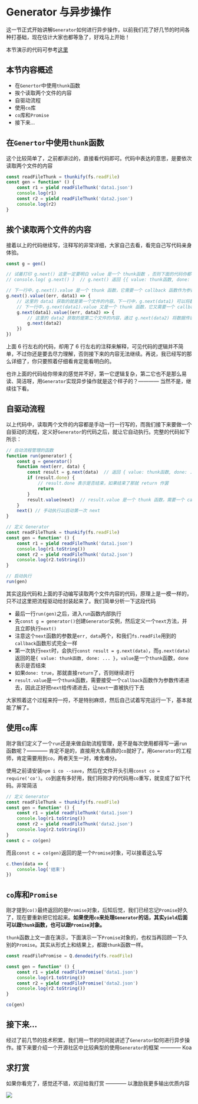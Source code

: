 # Generator 与异步操作

这一节正式开始讲解`Generator`如何进行异步操作，以前我们花了好几节的时间各种打基础，现在估计大家也都等急了，好戏马上开始！

本节演示的代码可参考[这里](./test.js)

## 本节内容概述

- 在`Genertor`中使用`thunk`函数
- 挨个读取两个文件的内容
- 自驱动流程
- 使用`co`库
- `co`库和`Promise`
- 接下来...

## 在`Genertor`中使用`thunk`函数

这个比较简单了，之前都讲过的，直接看代码即可。代码中表达的意思，是要依次读取两个文件的内容

```javascript
const readFileThunk = thunkify(fs.readFile)
const gen = function* () {
    const r1 = yield readFileThunk('data1.json')
    console.log(r1)
    const r2 = yield readFileThunk('data2.json')
    console.log(r2)
}
```

## 挨个读取两个文件的内容

接着以上的代码继续写，注释写的非常详细，大家自己去看，看完自己写代码亲身体验。

```javascript
const g = gen()

// 试着打印 g.next() 这里一定要明白 value 是一个 thunk函数 ，否则下面的代码你都看不懂
// console.log( g.next() )  // g.next() 返回 {{ value: thunk函数, done: false }} 

// 下一行中，g.next().value 是一个 thunk 函数，它需要一个 callback 函数作为参数传递进去
g.next().value((err, data1) => {
    // 这里的 data1 获取的就是第一个文件的内容。下一行中，g.next(data1) 可以将数据传递给上面的 r1 变量，此前已经讲过这种参数传递的形式
    // 下一行中，g.next(data1).value 又是一个 thunk 函数，它又需要一个 callback 函数作为参数传递进去
    g.next(data1).value((err, data2) => {
        // 这里的 data2 获取的是第二个文件的内容，通过 g.next(data2) 将数据传递个上面的 r2 变量
        g.next(data2)
    })
})
```

上面 6 行左右的代码，却用了 6 行左右的注释来解释，可见代码的逻辑并不简单，不过你还是要去尽力理解，否则接下来的内容无法继续。再说，我已经写的那么详细了，你只要照着仔细看肯定能看明白的。

也许上面的代码给你带来的感觉并不好，第一它逻辑复杂，第二它也不是那么易读、简洁呀，用`Generator`实现异步操作就是这个样子的？———— 当然不是，继续往下看。

## 自驱动流程

以上代码中，读取两个文件的内容都是手动一行一行写的，而我们接下来要做一个自驱动的流程，定义好`Generator`的代码之后，就让它自动执行。完整的代码如下所示：

```javascript
// 自动流程管理的函数
function run(generator) {
    const g = generator()
    function next(err, data) {
        const result = g.next(data)  // 返回 { value: thunk函数, done: ... }
        if (result.done) {
            // result.done 表示是否结束，如果结束了那就 return 作罢
            return
        }
        result.value(next)  // result.value 是一个 thunk 函数，需要一个 callback 函数作为参数，而 next 就是一个 callback 形式的函数
    }
    next() // 手动执行以启动第一次 next
}

// 定义 Generator
const readFileThunk = thunkify(fs.readFile)
const gen = function* () {
    const r1 = yield readFileThunk('data1.json')
    console.log(r1.toString())
    const r2 = yield readFileThunk('data2.json')
    console.log(r2.toString())
}

// 启动执行
run(gen)
```

其实这段代码和上面的手动编写读取两个文件内容的代码，原理上是一模一样的，只不过这里把流程驱动给封装起来了。我们简单分析一下这段代码

- 最后一行`run(gen)`之后，进入`run`函数内部执行
- 先`const g = generator()`创建`Generator`实例，然后定义一个`next`方法，并且立即执行`next()`
- 注意这个`next`函数的参数是`err, data`两个，和我们`fs.readFile`用到的`callback`函数形式完全一样
- 第一次执行`next`时，会执行`const result = g.next(data)`，而`g.next(data)`返回的是`{ value: thunk函数, done: ... }`，`value`是一个`thunk`函数，`done`表示是否结束
- 如果`done: true`，那就直接`return`了，否则继续进行
- `result.value`是一个`thunk`函数，需要接受一个`callback`函数作为参数传递进去，因此正好把`next`给传递进去，让`next`一直被执行下去

大家照着这个过程来捋一捋，不是特别麻烦，然后自己试着写完运行一下，基本就能了解了。

## 使用`co`库

刚才我们定义了一个`run`还是来做自助流程管理，是不是每次使用都得写一遍`run`函数呢？———— 肯定不是的，直接用大名鼎鼎的`co`就好了。用`Generator`的工程师，肯定需要用到`co`，两者天生一对，难舍难分。

使用之前请安装`npm i co --save`，然后在文件开头引用`const co = require('co')`。`co`到底有多好用，我们将刚才的代码用`co`重写，就变成了如下代码。非常简洁

```javascript
// 定义 Generator
const readFileThunk = thunkify(fs.readFile)
const gen = function* () {
    const r1 = yield readFileThunk('data1.json')
    console.log(r1.toString())
    const r2 = yield readFileThunk('data2.json')
    console.log(r2.toString())
}
const c = co(gen)
```

而且`const c = co(gen)`返回的是一个`Promise`对象，可以接着这么写

```javascript
c.then(data => {
    console.log('结束')
})
```

## `co`库和`Promise`

刚才提到`co()`最终返回的是`Promise`对象，后知后觉，我们已经忘记`Promise`好久了，现在要重新把它拾起来。**如果使用`co`来处理`Generator`的话，其实`yield`后面可以跟`thunk`函数，也可以跟`Promise`对象。**

`thunk`函数上文一直在演示，下面演示一下`Promise`对象的，也权当再回顾一下久别的`Promise`。其实从形式上和结果上，都跟`thunk`函数一样。

```javascript
const readFilePromise = Q.denodeify(fs.readFile)

const gen = function* () {
    const r1 = yield readFilePromise('data1.json')
    console.log(r1.toString())
    const r2 = yield readFilePromise('data2.json')
    console.log(r2.toString())
}

co(gen)
```

## 接下来...

经过了前几节的技术积累，我们用一节的时间就讲述了`Generator`如何进行异步操作。接下来要介绍一个开源社区中比较典型的使用`Generator`的框架 ———— Koa

## 求打赏

如果你看完了，感觉还不错，欢迎给我打赏 ———— 以激励我更多输出优质内容

![](http://images2015.cnblogs.com/blog/138012/201702/138012-20170228112237798-1507196643.png)